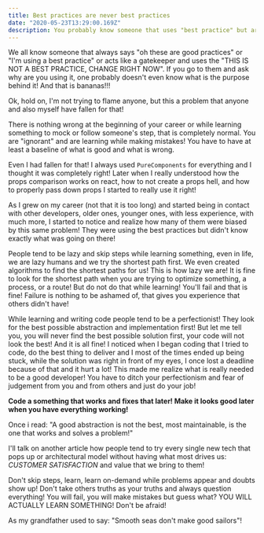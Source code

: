 ```yaml
---
title: Best practices are never best practices
date: "2020-05-23T13:29:00.169Z"
description: You probably know someone that uses "best practice" but are these really useful?
---
```


We all know someone that always says "oh these are good practices" or "I'm using a best practice" or acts like a
gatekeeper and uses the "THIS IS NOT A BEST PRACTICE, CHANGE RIGHT NOW". If you go to them and ask why are you using it, one probably doesn't even know what is the purpose behind it! And that is bananas!!!

Ok, hold on, I'm not trying to flame anyone, but this a problem that anyone and also myself have fallen for that!

There is nothing wrong at the beginning of your career or while learning something to mock or follow someone's step, that is completely normal. You are "ignorant" and are learning while making mistakes! You have to have at least a baseline of what is good and what is wrong.

Even I had fallen for that! I always used `PureComponents` for everything and I thought it was completely right! Later when I really understood how the props comparison works on react, how to not create a props hell, and how to properly pass down props I started to really use it right!

As I grew on my career (not that it is too long) and started being in contact with other developers, older ones, younger ones, with less experience, with much more, I started to notice and realize how many of them were biased by this same problem! They were using the best practices but didn't know exactly what was going on there!

People tend to be lazy and skip steps while learning something, even in life, we are lazy humans and we try the shortest path first. We even created algorithms to find the shortest paths for us! This is how lazy we are! It is fine to look for the shortest path when you are trying to optimize something, a process, or a route! But do not do that while learning! You'll fail and that is fine! Failure is nothing to be ashamed of, that gives you experience that others didn't have!

While learning and writing code people tend to be a perfectionist! They look for the best possible abstraction and implementation first! But let me tell you, you will never find the best possible solution first, your code will not look the best! And it is all fine! I noticed when I began coding that I tried to code, do the best thing to deliver and I most of the times ended up being stuck, while the solution was right in front of my eyes, I once lost a deadline because of that and it hurt a lot!
This made me realize what is really needed to be a good developer! You have to ditch your perfectionism and fear of judgement from you and from others and just do your job!

**Code a something that works and fixes that later! Make it looks good later when you have everything working!**

Once i read: "A good abstraction is not the best, most maintainable, is the one that works and solves a problem!"

I'll talk on another article how people tend to try every single new tech that pops up or architectural model without having what most drives us: _CUSTOMER SATISFACTION_ and value that we bring to them!

Don't skip steps, learn, learn on-demand while problems appear and doubts show up! Don't take others truths as your truths and always question everything! You will fail, you will make mistakes but guess what? YOU WILL ACTUALLY LEARN SOMETHING! Don't be afraid!

As my grandfather used to say: "Smooth seas don't make good sailors"!
